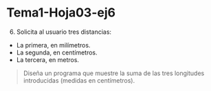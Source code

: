# Tema1-Hoja03-ej6

6. Solicita al usuario tres distancias:
* La primera, en milímetros.
* La segunda, en centímetros.
* La tercera, en metros.
> Diseña un programa que muestre la suma de las tres longitudes introducidas (medidas en centímetros).
